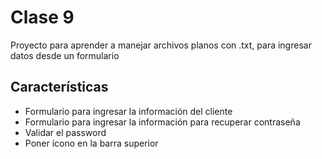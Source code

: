 # Clase 9

Proyecto para aprender a manejar archivos planos con .txt, para ingresar datos desde un formulario

## Características

* Formulario para ingresar la información del cliente
* Formulario para ingresar la información para recuperar contraseña
* Validar el password
* Poner ícono en la barra superior